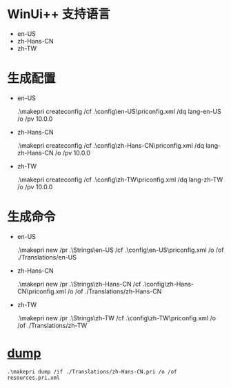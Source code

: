 # WinUi++ 支持语言

* en-US
* zh-Hans-CN 
* zh-TW

# 生成配置

* en-US
  
    .\makepri createconfig /cf .\config\en-US\priconfig.xml /dq lang-en-US /o /pv 10.0.0

*  zh-Hans-CN 

    .\makepri createconfig /cf .\config\zh-Hans-CN\priconfig.xml /dq lang-zh-Hans-CN /o /pv 10.0.0

*  zh-TW
   
    .\makepri createconfig /cf .\config\zh-TW\priconfig.xml /dq lang-zh-TW /o /pv 10.0.0

# 生成命令

* en-US
    
    .\makepri new /pr .\Strings\en-US /cf .\config\en-US\priconfig.xml /o /of ./Translations/en-US


*  zh-Hans-CN 

    .\makepri new /pr .\Strings\zh-Hans-CN /cf .\config\zh-Hans-CN\priconfig.xml /o /of ./Translations/zh-Hans-CN

*  zh-TW
   
    .\makepri new /pr .\Strings\zh-TW /cf .\config\zh-TW\priconfig.xml /o /of ./Translations/zh-TW

# [dump](https://learn.microsoft.com/en-us/windows/uwp/app-resources/localize-strings-ui-manifest)

    .\makepri dump /if ./Translations/zh-Hans-CN.pri /o /of resources.pri.xml